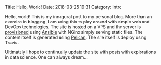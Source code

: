 Title: Hello, World!
Date: 2018-03-25 19:31
Category: Intro

Hello, world! This is my innagural post to my personal blog. More than an exercise in blogging, I am using this to
play around with simple web and DevOps technologies. The site is hosted on a VPS and the server is
[provisioned](https://github.com/ssoi/personal-deploy) using [Ansible](https://www.ansible.com/) with NGinx simply serving static files. The
content itself is generated using [Pelican](https://blog.getpelican.com/). The site itself is deploy
using Travis.

Ultimately I hope to continually update the site with posts with explorations in data science. One
can always dream...
